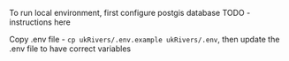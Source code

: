 To run local environment, first configure postgis database
TODO - instructions here


Copy .env file - `cp ukRivers/.env.example ukRivers/.env`, then update the .env file to have correct variables
